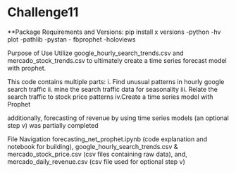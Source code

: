 # Challenge11

**Package Requirements and Versions: pip install x versions -python -hv plot -pathlib -pystan - fbprophet -holoviews

Purpose of Use Utilize google_hourly_search_trends.csv and mercado_stock_trends.csv to ultimately create a time series forecast model with prophet.

This code contains multiple parts: i. Find unusual patterns in hourly google search traffic ii. mine the search traffic data for seasonality iii. Relate the search traffic to stock price patterns iv.Create a time series model with Prophet

additionally, forecasting of revenue by using time series models (an optional step v) was partially completed
 
File Navigation forecasting_net_prophet.ipynb (code explanation and notebook for building), google_hourly_search_trends.csv & mercado_stock_price.csv (csv files containing raw data), and, mercado_daily_revenue.csv (csv file used for optional step v)
